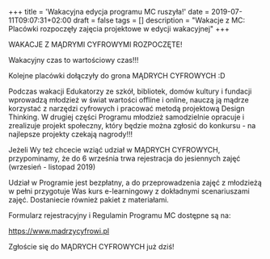 +++
title = 'Wakacyjna edycja programu MC ruszyła!'
date = 2019-07-11T09:07:31+02:00
draft = false
tags = []
description = "Wakacje z MC: Placówki rozpoczęły zajęcia projektowe w edycji wakacyjnej"
+++

WAKACJE Z MĄDRYMI CYFROWYMI ROZPOCZĘTE!

Wakacyjny czas to wartościowy czas!!!

Kolejne placówki dołączyły do grona MĄDRYCH CYFROWYCH :D

Podczas wakacji Edukatorzy ze szkół, bibliotek, domów kultury i fundacji
wprowadzą młodzież w świat wartości offline i online, nauczą ją mądrze
korzystać z narzędzi cyfrowych i pracować metodą projektową Design Thinking. W
drugiej części Programu młodzież samodzielnie opracuje i zrealizuje projekt
społeczny, który będzie można zgłosić do konkursu - na najlepsze projekty
czekają nagrody!!!

Jeżeli Wy też chcecie wziąć udział w MĄDRYCH CYFROWYCH, przypominamy, że do 6
września trwa rejestracja do jesiennych zajęć (wrzesień - listopad 2019)

Udział w Programie jest bezpłatny, a do przeprowadzenia zajęć z młodzieżą w
pełni przygotuje Was kurs e-learningowy z dokładnymi scenariuszami zajęć.
Dostaniecie również pakiet z materiałami.

Formularz rejestracyjny i Regulamin Programu MC dostępne są na:

https://www.madrzycyfrowi.pl

Zgłoście się do MĄDRYCH CYFROWYCH już dziś!
